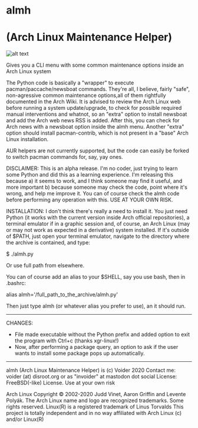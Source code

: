 # almh
# (Arch Linux Maintenance Helper)
![alt text](https://raw.githubusercontent.com/voider755/almh/main/Screenshot_2020-12-28_10-25-09.png)

Gives you a CLI menu with some common maintenance options inside an Arch Linux system 

The Python code is basically a "wrapper" to execute pacman/paccache/newsboat commands. They're all, I believe, fairly "safe", non-agressive common maintenance options,all of them rightfully documented in the Arch Wiki. It is advised to review the Arch Linux web before running a system update/upgrade, to check for possible required manual interventions and whatnot, so an "extra" option to install newsboat and add the Arch web news RSS is added. After this, you can check for Arch news with a newsboat option inside the almh menu. Another "extra" option should install pacman-contrib, which is not present in a "base" Arch Linux installation.

AUR helpers are not currently supported, but the code can easily be forked to switch pacman commands for, say, yay ones.

DISCLAIMER: This is an alpha release. I'm no coder, just trying to learn some Python and did this as a learning experience. I'm releasing this because a) it seems to work, and I think someone may find it useful, and more important b) because someone may check the code, point where it's wrong, and help me improve it. You can of course check the almh code before performing any operation with this. USE AT YOUR OWN RISK.

INSTALLATION: I don't think there's really a need to install it. You just need Python (it works with the current version inside Arch official repositories), a terminal emulator if in a graphic session and, of course, an Arch Linux (may or may not work as expected in a derivative) system installed. If it's outside of $PATH, just open your terminal emulator, navigate to the directory where the archive is contained, and type:

$ ./almh.py

Or use full path from elsewhere.

You can of course add an alias to your $SHELL, say you use bash, then in .bashrc:

alias almh='/full_path_to_the_archive/almh.py'

Then just type almh (or whatever alias you prefer to use), an it should run.
****************************************************************************
CHANGES: 
- File made executable without the Python prefix and added option to exit the program with Ctrl+c (thanks xgr-linux!)
- Now, after performing a package query, an option to ask if the user wants to install some package pops up automatically.
****************************************************************************
almh (Arch Linux Maintenance Helper) is (c) Voider 2020
Contact me: voider (at) disroot.org or as "invoider" at mastodon dot social
License: FreeBSD(-like) License. Use at your own risk

Arch Linux Copyright © 2002-2020 Judd Vinet, Aaron Griffin and Levente Polyák.
The Arch Linux name and logo are recognized trademarks. Some rights reserved.
Linux(R) is a registered trademark of Linus Torvalds
This project is totally independent and in no way affiliated with Arch Linux (c) and/or Linux(R)

